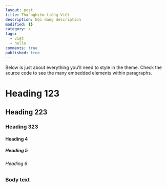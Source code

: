 ```yaml
---
layout: post
title: Thử nghiệm tiếng Việt
description: Nội dung description
modified: {}
category: x
tags: 
  - việt
  - hello
comments: true
published: true
---
```


Below is just about everything you'll need to style in the theme. Check the source code to see the many embedded elements within paragraphs.

# Heading 123

## Heading 223

### Heading 323

#### Heading 4

##### Heading 5

###### Heading 6

### Body text